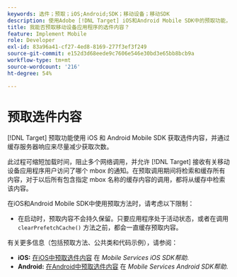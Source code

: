 ```yaml
---
keywords: 选件；预取；iOS;Android;SDK；移动设备；移动SDK
description: 使用Adobe [!DNL Target] iOS和Android Mobile SDK中的预取功能，通过缓存服务器响应来尽量减少获取选件内容的次数。
title: 我能否预取移动设备应用程序的选件内容？
feature: Implement Mobile
role: Developer
exl-id: 83a96a41-cf27-4ed8-8169-277f3ef3f249
source-git-commit: e152d3d68eede9c7606e546e30bd3e65bb8bcb9a
workflow-type: tm+mt
source-wordcount: '216'
ht-degree: 54%

---
```


# 预取选件内容

[!DNL Target] 预取功能使用 iOS 和 Android Mobile SDK 获取选件内容，并通过缓存服务器响应来尽量减少获取次数。

此过程可缩短加载时间，阻止多个网络调用，并允许 [!DNL Target] 接收有关移动设备应用程序用户访问了哪个 mbox 的通知。在预取调用期间将检索和缓存所有内容，对于以后所有包含指定 mbox 名称的缓存内容的调用，都将从缓存中检索该内容。

在iOS和Android Mobile SDK中使用预取方法时，请考虑以下限制：

* 在启动时，预取内容不会持久保留。只要应用程序处于活动状态，或者在调用 `clearPrefetchCache()` 方法之前，都会一直缓存预取内容。

有关更多信息（包括预取方法、公共类和代码示例），请参阅：

* **iOS:**  [在iOS中预取选件内容](https://experienceleague.adobe.com/docs/mobile-services/ios/target-ios/c-mob-target-prefetch-ios.html) 在 *Mobile Services iOS SDK帮助*.
* **Android:**  [在Android中预取选件内容](https://experienceleague.adobe.com/docs/mobile-services/android/target-android/c-mob-target-prefetch-android.html) 在 *Mobile Services Android SDK帮助*.
